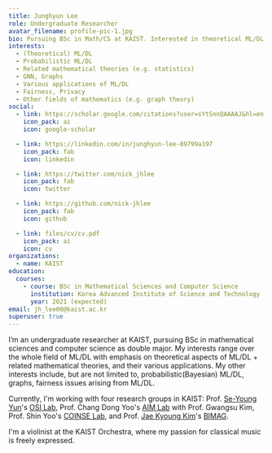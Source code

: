 ```yaml
---
title: Junghyun Lee
role: Undergraduate Researcher
avatar_filename: profile-pic-1.jpg
bio: Pursuing BSc in Math/CS at KAIST. Interested in theoretical ML/DL + related mathematical theories, probabilistic ML/DL, graphs, fairness, various applications...etc.
interests:
  - (Theoretical) ML/DL
  - Probabilistic ML/DL
  - Related mathematical theories (e.g. statistics)
  - GNN, Graphs
  - Various applications of ML/DL
  - Fairness, Privacy
  - Other fields of mathematics (e.g. graph theory)
social:
  - link: https://scholar.google.com/citations?user=sYtSnnQAAAAJ&hl=en
    icon_pack: ai
    icon: google-scholar

  - link: https://linkedin.com/in/junghyun-lee-89799a197
    icon_pack: fab
    icon: linkedin

  - link: https://twitter.com/nick_jhlee
    icon_pack: fab
    icon: twitter

  - link: https://github.com/nick-jhlee
    icon_pack: fab
    icon: github

  - link: files/cv/cv.pdf
    icon_pack: ai
    icon: cv
organizations:
  - name: KAIST
education:
  courses:
    - course: BSc in Mathematical Sciences and Computer Science
      institution: Korea Advanced Institute of Science and Technology
      year: 2021 (expected)
email: jh_lee00@kaist.ac.kr
superuser: true
---
```

I’m an undergraduate researcher at KAIST, pursuing BSc in mathematical sciences and computer science as double major. My interests range over the whole field of ML/DL with emphasis on theoretical aspects of ML/DL + related mathematical theories, and their various applications. My other interests include, but are not limited to, probabilistic(Bayesian) ML/DL, graphs, fairness issues arising from ML/DL.

Currently, I'm working with four research groups in KAIST: Prof. [Se-Young Yun](https://fbsqkd.github.io/)'s [OSI Lab](http://osi.kaist.ac.kr/), Prof. Chang Dong Yoo's [AIM Lab](https://slsp.kaist.ac.kr/xe/) with Prof. Gwangsu Kim, Prof. Shin Yoo's [COINSE Lab](https://coinse.kaist.ac.kr/), and Prof. [Jae Kyoung Kim](mathsci.kaist.ac.kr/~jaekkim/)'s [BIMAG](www.ibs.re.kr/bimag/).

I'm a violinist at the KAIST Orchestra, where my passion for classical music is freely expressed.
<!-- When my life feels very complicated, I play FPS games such as Call of Duty, Overwatch ;) -->